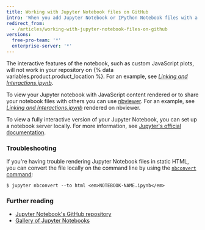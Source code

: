 ```yaml
---
title: Working with Jupyter Notebook files on GitHub
intro: 'When you add Jupyter Notebook or IPython Notebook files with a *.ipynb* extension on {% data variables.product.product_location %}, they will render as static HTML files in your repository.'
redirect_from:
  - /articles/working-with-jupyter-notebook-files-on-github
versions:
  free-pro-team: '*'
  enterprise-server: '*'
---
```



The interactive features of the notebook, such as custom JavaScript plots, will not work in your repository on {% data variables.product.product_location %}. For an example, see [*Linking and Interactions.ipynb*](https://github.com/bokeh/bokeh-notebooks/blob/master/tutorial/06%20-%20Linking%20and%20Interactions.ipynb).

To view your Jupyter notebook with JavaScript content rendered or to share your notebook files with others you can use [nbviewer](https://nbviewer.jupyter.org/). For an example, see [*Linking and Interactions.ipynb*](https://nbviewer.jupyter.org/github/bokeh/bokeh-notebooks/blob/master/tutorial/06%20-%20Linking%20and%20Interactions.ipynb) rendered on nbviewer.

To view a fully interactive version of your Jupyter Notebook, you can set up a notebook server locally. For more information, see [Jupyter's official documentation](http://jupyter.readthedocs.io/en/latest/index.html).

### Troubleshooting

If you're having trouble rendering Jupyter Notebook files in static HTML, you can convert the file locally on the command line by using the [`nbconvert` command](https://github.com/jupyter/nbconvert):

```shell
$ jupyter nbconvert --to html <em>NOTEBOOK-NAME.ipynb</em>
```

### Further reading

- [Jupyter Notebook's GitHub repository](https://github.com/jupyter/jupyter_notebook)
- [Gallery of Jupyter Notebooks](https://github.com/jupyter/jupyter/wiki/A-gallery-of-interesting-Jupyter-Notebooks)
